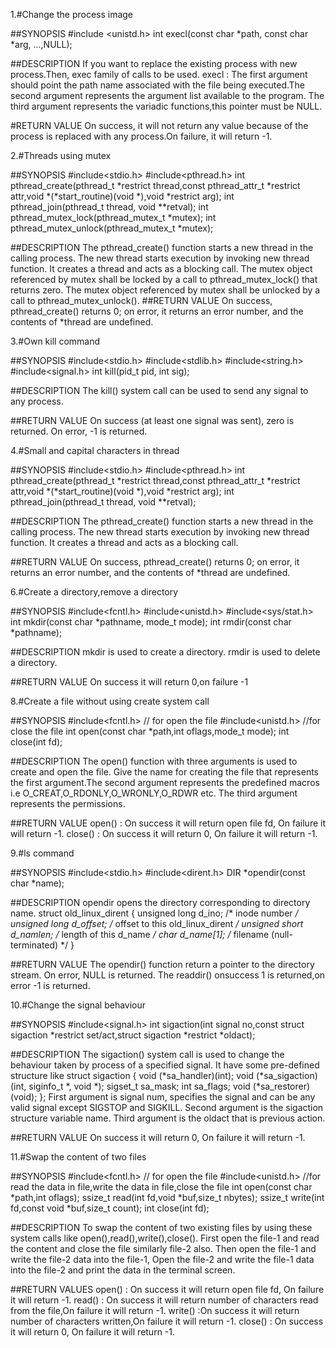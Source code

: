1.#Change the process image


##SYNOPSIS
	#include <unistd.h>
        int execl(const char *path, const char *arg, ...,NULL);


##DESCRIPTION
	If you want to replace the existing process with new process.Then, exec family of calls to be used.
	execl : The first argument should point the path name associated with the file being executed.The second argument represents the argument list available to the program. The third argument represents the variadic functions,this pointer must be NULL.


#RETURN VALUE
	On success, it will not return any value because of the process is replaced with any process.On failure, it will return -1.



2.#Threads using mutex

##SYNOPSIS
	#include<stdio.h>
	#include<pthread.h>
	int pthread_create(pthread_t *restrict thread,const pthread_attr_t *restrict attr,void *(*start_routine)(void *),void *restrict arg);
	int pthread_join(pthread_t thread, void **retval);
	int pthread_mutex_lock(pthread_mutex_t *mutex);
       int pthread_mutex_unlock(pthread_mutex_t *mutex);
	
##DESCRIPTION
	The pthread_create() function starts a new thread in the calling process.  The new thread starts execution by invoking new thread function.
	It creates a thread and acts as a blocking call.
	The mutex object referenced by mutex shall be locked by a call to pthread_mutex_lock() that returns zero.
	The mutex object referenced by mutex shall be unlocked by a call to pthread_mutex_unlock(). 
##RETURN VALUE
	On success, pthread_create() returns 0; on error, it returns an error number, and the contents of *thread are undefined.
	
3.#Own kill command

##SYNOPSIS
	#include<stdio.h>
	#include<stdlib.h>
	#include<string.h>
	#include<signal.h>
	int kill(pid_t pid, int sig);
	
##DESCRIPTION
	The kill() system call can be used to send any signal to any process.
	
##RETURN VALUE
	On success (at least one signal was sent), zero is returned.  On error, -1 is returned.
       
4.#Small and capital characters in thread

##SYNOPSIS
	#include<stdio.h>
	#include<pthread.h>
	int pthread_create(pthread_t *restrict thread,const pthread_attr_t *restrict attr,void *(*start_routine)(void *),void *restrict arg);
	int pthread_join(pthread_t thread, void **retval);
	
##DESCRIPTION
	The pthread_create() function starts a new thread in the calling process.  The new thread starts execution by invoking new thread function.
	It creates a thread and acts as a blocking call.
	
##RETURN VALUE
	On success, pthread_create() returns 0; on error, it returns an error number, and the contents of *thread are undefined.

6.#Create a directory,remove a directory

##SYNOPSIS
	#include<fcntl.h>
	#include<unistd.h>
	#include<sys/stat.h>
	int mkdir(const char *pathname, mode_t mode);
	int rmdir(const char *pathname);

##DESCRIPTION
	mkdir is used to create a directory.
	rmdir is used to delete a directory.

##RETURN VALUE
	On success it will return 0,on failure -1 

       
8.#Create a file without using create system call

##SYNOPSIS
	#include<fcntl.h> // for open the file
	#include<unistd.h> //for close the file
	int open(const char *path,int oflags,mode_t mode);
	int close(int fd);

##DESCRIPTION
	The open() function with three arguments is used to create and open the file. Give the name for creating the file that represents the first argument.The second argument represents the predefined macros i.e O_CREAT,O_RDONLY,O_WRONLY,O_RDWR etc. The third argument represents the permissions.

##RETURN VALUE
	open() : On success it will return open file fd, On failure it will return -1.
	close() : On success it will return 0, On failure it will return -1. 

9.#ls command

##SYNOPSIS
	#include<stdio.h>
	#include<dirent.h>
	DIR *opendir(const char *name);


##DESCRIPTION
	opendir opens the directory corresponding to directory name.
	struct old_linux_dirent {
               unsigned long d_ino;     /* inode number */
               unsigned long d_offset;  /* offset to this old_linux_dirent */
               unsigned short d_namlen; /* length of this d_name */
               char  d_name[1];         /* filename (null-terminated) */
           }

##RETURN VALUE
	The opendir() function return a pointer to the directory stream.  On error, NULL is returned.
	The readdir() onsuccess 1 is returned,on error -1 is returned.

10.#Change the signal behaviour

##SYNOPSIS
	#include<signal.h>
	int sigaction(int signal no,const struct sigaction *restrict set/act,struct sigaction *restrict *oldact);


##DESCRIPTION
	The  sigaction()  system  call  is used to change the behaviour taken by process of a specified signal. It have some pre-defined structure like
          struct sigaction {
               void     (*sa_handler)(int);
               void     (*sa_sigaction)(int, siginfo_t *, void *);
               sigset_t   sa_mask;
               int        sa_flags;
               void     (*sa_restorer)(void);
           };
First argument is signal num, specifies the signal and can be any valid signal except SIGSTOP and SIGKILL. Second argument is the sigaction structure variable name. Third argument is the oldact that is previous action.


##RETURN VALUE
	On success it will return 0, On failure it will return -1.



11.#Swap the content of two files

##SYNOPSIS
	#include<fcntl.h> // for open the file
	#include<unistd.h> //for read the data in file,write the data in file,close the file
	int open(const char *path,int oflags);
	ssize_t read(int fd,void *buf,size_t nbytes);
	ssize_t write(int fd,const void *buf,size_t count);
	int close(int fd);

##DESCRIPTION
	To swap the content of two existing files by using these system calls like open(),read(),write(),close(). First open the file-1 and read the content and close the file similarly file-2 also. Then open the file-1 and write the file-2 data into the file-1, Open the file-2 and write the file-1 data into the file-2 and print the data in the terminal screen.


##RETURN VALUES
	open() : On success it will return open file fd, On failure it will return -1.
	read() : On success it will return number of characters read from the file,On failure it will return -1.
	write() :On success it will return number of characters written,On failure it will return -1.
	close() : On success it will return 0, On failure it will return -1. 

